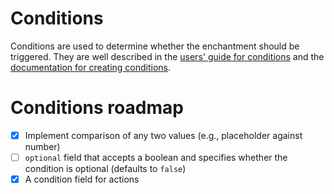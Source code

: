 # Conditions
Conditions are used to determine whether the enchantment should be triggered. They are well described in the [users' guide for conditions](https://ue.runderscore.com/docs/users/enchantments.html#conditions) and the [documentation for creating conditions](https://ue.runderscore.com/docs/devs/creating_conditions.html).

# Conditions roadmap
- [x] Implement comparison of any two values (e.g., placeholder against number)
- [ ] `optional` field that accepts a boolean and specifies whether the condition is optional (defaults to `false`)
- [x] A condition field for actions